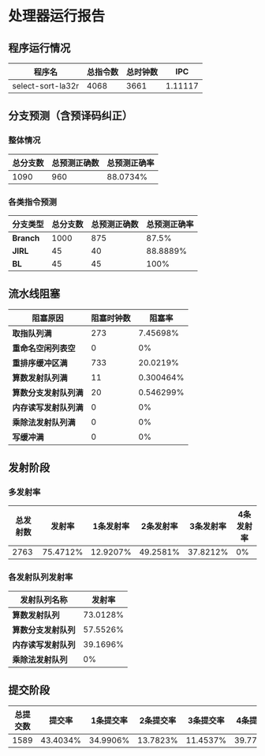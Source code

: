 # 处理器运行报告
## 程序运行情况
|程序名|总指令数|总时钟数|IPC|
|---|---|---|---|
|select-sort-la32r|4068|3661|1.11117|

## 分支预测（含预译码纠正）
### 整体情况
|总分支数|总预测正确数|总预测正确率|
|---|---|---|
|1090|960|88.0734%|

### 各类指令预测
|分支类型|总分支数|总预测正确数|总预测正确率|
|---|---|---|---|
|**Branch**| 1000 | 875 | 87.5%|
|**JIRL**| 45 | 40 | 88.8889%|
|**BL**| 45 | 45 | 100%|

## 流水线阻塞
|阻塞原因|阻塞时钟数|阻塞率|
|---|---|---|
|**取指队列满**| 273 | 7.45698%|
|**重命名空闲列表空**|0 | 0%|
|**重排序缓冲区满**|733 | 20.0219%|
|**算数发射队列满**|11 | 0.300464%|
|**算数分支发射队列满**|20 | 0.546299%|
|**内存读写发射队列满**|0 | 0%|
|**乘除法发射队列满**|0 | 0%|
|**写缓冲满**|0 | 0%|

## 发射阶段
### 多发射率
|总发射数|发射率|1条发射率|2条发射率|3条发射率|4条发射率|
|---|---|---|---|---|---|
|2763|75.4712%|12.9207%|49.2581%|37.8212%|0%|

### 各发射队列发射率
|发射队列名称|发射率|
|---|---|
|**算数发射队列**|73.0128%|
|**算数分支发射队列**|57.5526%|
|**内存读写发射队列**|39.1696%|
|**乘除法发射队列**|0%|

## 提交阶段
|总提交数|提交率|1条提交率|2条提交率|3条提交率|4条提交率|
|---|---|---|---|---|---|
|1589|43.4034%|34.9906%|13.7823%|11.4537%|39.7734%|

